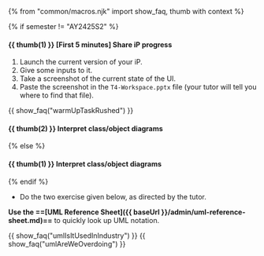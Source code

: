 {% from "common/macros.njk" import show_faq, thumb with context %}

{% if semester != "AY2425S2" %}
#### {{ thumb(1) }} **[First 5 minutes] Share iP progress**

1. Launch the current version of your iP.
1. Give some inputs to it.
1. Take a screenshot of the current state of the UI.
1. Paste the screenshot in the `T4-Workspace.pptx` file (your tutor will tell you where to find that file).

{{ show_faq("warmUpTaskRushed") }}

#### {{ thumb(2) }} **Interpret class/object diagrams**
{% else %}
#### {{ thumb(1) }} **Interpret class/object diagrams**
{% endif %}

* Do the two exercise given below, as directed by the tutor.

<box type="tip" seamless>

**Use the ==[UML Reference Sheet]({{ baseUrl }}/admin/uml-reference-sheet.md)==** to quickly look up UML notation.
</box>

<div class="indented-level2">

<include src="../../book/combined/exercises/interpretClassAndObjectDiagramAllNotations.md" />
<include src="../../book/modeling/modelingStructures/classDiagramsIntermediate/q-explainClassDiagramNotation.md" />
<p/>
</div>

{{ show_faq("umlIsItUsedInIndustry") }}
{{ show_faq("umlAreWeOverdoing") }}
<!--
#### {{ thumb(4) }} **Share Git tips** {{ icon_extra }}

* Find out how to do these git tasks and share with others
  * modify the most recent commit
  * undo the most recent commit
  * delete the most recent commit
  * stash changes
  * squash commits
  * cherrypick commits
-->
